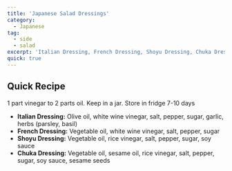 ```yaml
---
title: 'Japanese Salad Dressings'
category:
  - Japanese
tag:
  - side
  - salad
excerpt: 'Italian Dressing, French Dressing, Shoyu Dressing, Chuka Dressing'
quick: true
---
```


## Quick Recipe

1 part vinegar to 2 parts oil. Keep in a jar. Store in fridge 7-10 days

- **Italian Dressing:** Olive oil, white wine vinegar, salt, pepper, sugar, garlic, herbs (parsley, basil)
- **French Dressing:** Vegetable oil, white wine vinegar, salt, pepper, sugar
- **Shoyu Dressing:** Vegetable oil, rice vinegar, salt, pepper, sugar, soy sauce
- **Chuka Dressing:** Vegetable oil, sesame oil, rice vinegar, salt, pepper, sugar, soy sauce, sesame seeds
